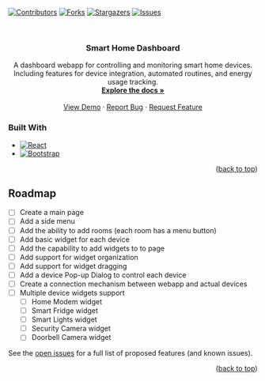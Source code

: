 <a name="readme-top"></a>

[![Contributors][contributors-shield]][contributors-url]
[![Forks][forks-shield]][forks-url]
[![Stargazers][stars-shield]][stars-url]
[![Issues][issues-shield]][issues-url]


<br />
<div align="center">
  <a href="https://github.com/WardZid/SmartHomeDashboard">
  </a>
  <h3 align="center">Smart Home Dashboard</h3>
  <p align="center">
    A dashboard webapp for controlling and monitoring smart home devices. Including features for device integration, automated routines, and energy usage tracking.
    <br />
    <a href="https://github.com/WardZid/SmartHomeDashboard"><strong>Explore the docs »</strong></a>
    <br />
    <br />
    <a href="https://github.com/WardZid/SmartHomeDashboard">View Demo</a>
    ·
    <a href="https://github.com/WardZid/SmartHomeDashboard/issues">Report Bug</a>
    ·
    <a href="https://github.com/WardZid/SmartHomeDashboard/issues">Request Feature</a>
  </p>
</div>


### Built With


* [![React][React.js]][React-url]
* [![Bootstrap][Bootstrap.com]][Bootstrap-url]

<p align="right">(<a href="#readme-top">back to top</a>)</p>

<!-- ROADMAP -->
## Roadmap

- [ ] Create a main page
- [ ] Add a side menu
- [ ] Add the ability to add rooms (each room has a menu button)
- [ ] Add basic widget for each device
- [ ] Add the capability to add widgets to to page 
- [ ] Add support for widget organization
- [ ] Add support for widget dragging
- [ ] Add a device Pop-up Dialog to control each device
- [ ] Create a connection mechanism between webapp and actual devices
- [ ] Multiple device widgets support
    - [ ] Home Modem widget
    - [ ] Smart Fridge widget
    - [ ] Smart Lights widget
    - [ ] Security Camera widget
    - [ ] Doorbell Camera widget

See the [open issues](https://github.com/WardZid/SmartHomeDashboard/issues) for a full list of proposed features (and known issues).

<p align="right">(<a href="#readme-top">back to top</a>)</p>




<!-- MARKDOWN LINKS & IMAGES -->
<!-- https://www.markdownguide.org/basic-syntax/#reference-style-links -->
[contributors-shield]: https://img.shields.io/github/contributors/WardZid/SmartHomeDashboard.svg?style=for-the-badge
[contributors-url]: https://github.com/WardZid/SmartHomeDashboard/graphs/contributors
[forks-shield]: https://img.shields.io/github/forks/WardZid/SmartHomeDashboard.svg?style=for-the-badge
[forks-url]: https://github.com/WardZid/SmartHomeDashboard/network/members
[stars-shield]: https://img.shields.io/github/stars/WardZid/SmartHomeDashboard.svg?style=for-the-badge
[stars-url]: https://github.com/WardZid/SmartHomeDashboard/stargazers
[issues-shield]: https://img.shields.io/github/issues/WardZid/SmartHomeDashboard.svg?style=for-the-badge
[issues-url]: https://github.com/WardZid/SmartHomeDashboard/issues
[React.js]: https://img.shields.io/badge/React-20232A?style=for-the-badge&logo=react&logoColor=61DAFB
[React-url]: https://reactjs.org/
[Bootstrap.com]: https://img.shields.io/badge/Bootstrap-563D7C?style=for-the-badge&logo=bootstrap&logoColor=white
[Bootstrap-url]: https://getbootstrap.com
